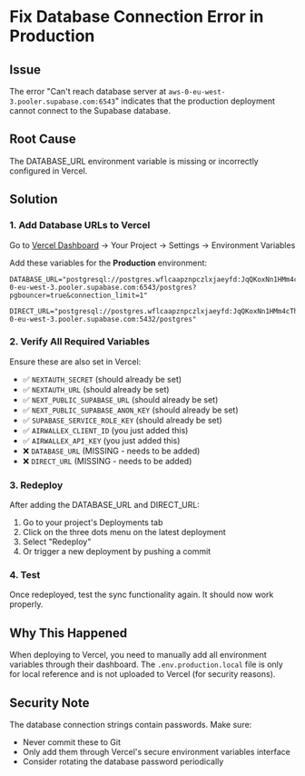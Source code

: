 # Fix Database Connection Error in Production

## Issue
The error "Can't reach database server at `aws-0-eu-west-3.pooler.supabase.com:6543`" indicates that the production deployment cannot connect to the Supabase database.

## Root Cause
The DATABASE_URL environment variable is missing or incorrectly configured in Vercel.

## Solution

### 1. Add Database URLs to Vercel

Go to [Vercel Dashboard](https://vercel.com/dashboard) → Your Project → Settings → Environment Variables

Add these variables for the **Production** environment:

```env
DATABASE_URL="postgresql://postgres.wflcaapznpczlxjaeyfd:JqQKoxNn1HMm4cThe@aws-0-eu-west-3.pooler.supabase.com:6543/postgres?pgbouncer=true&connection_limit=1"

DIRECT_URL="postgresql://postgres.wflcaapznpczlxjaeyfd:JqQKoxNn1HMm4cThe@aws-0-eu-west-3.pooler.supabase.com:5432/postgres"
```

### 2. Verify All Required Variables

Ensure these are also set in Vercel:

- ✅ `NEXTAUTH_SECRET` (should already be set)
- ✅ `NEXTAUTH_URL` (should already be set)
- ✅ `NEXT_PUBLIC_SUPABASE_URL` (should already be set)
- ✅ `NEXT_PUBLIC_SUPABASE_ANON_KEY` (should already be set)
- ✅ `SUPABASE_SERVICE_ROLE_KEY` (should already be set)
- ✅ `AIRWALLEX_CLIENT_ID` (you just added this)
- ✅ `AIRWALLEX_API_KEY` (you just added this)
- ❌ `DATABASE_URL` (MISSING - needs to be added)
- ❌ `DIRECT_URL` (MISSING - needs to be added)

### 3. Redeploy

After adding the DATABASE_URL and DIRECT_URL:
1. Go to your project's Deployments tab
2. Click on the three dots menu on the latest deployment
3. Select "Redeploy"
4. Or trigger a new deployment by pushing a commit

### 4. Test

Once redeployed, test the sync functionality again. It should now work properly.

## Why This Happened

When deploying to Vercel, you need to manually add all environment variables through their dashboard. The `.env.production.local` file is only for local reference and is not uploaded to Vercel (for security reasons).

## Security Note

The database connection strings contain passwords. Make sure:
- Never commit these to Git
- Only add them through Vercel's secure environment variables interface
- Consider rotating the database password periodically